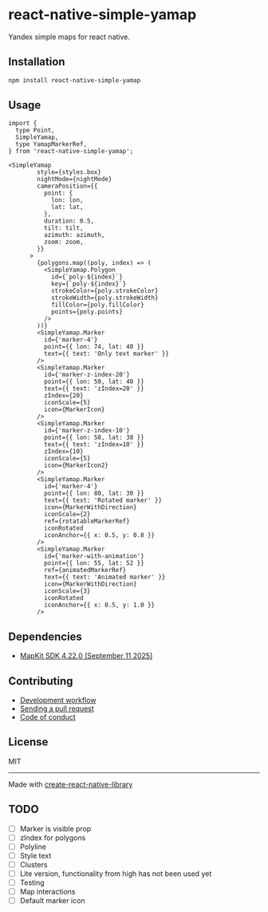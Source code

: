 # react-native-simple-yamap

Yandex simple maps for react native.

## Installation

```sh
npm install react-native-simple-yamap
```

## Usage

```tsx
import {
  type Point,
  SimpleYamap,
  type YamapMarkerRef,
} from 'react-native-simple-yamap';

<SimpleYamap
        style={styles.box}
        nightMode={nightMode}
        cameraPosition={{
          point: {
            lon: lon,
            lat: lat,
          },
          duration: 0.5,
          tilt: tilt,
          azimuth: azimuth,
          zoom: zoom,
        }}
      >
        {polygons.map((poly, index) => (
          <SimpleYamap.Polygon
            id={`poly-${index}`}
            key={`poly-${index}`}
            strokeColor={poly.strokeColor}
            strokeWidth={poly.strokeWidth}
            fillColor={poly.fillColor}
            points={poly.points}
          />
        ))}
        <SimpleYamap.Marker
          id={'marker-4'}
          point={{ lon: 74, lat: 40 }}
          text={{ text: 'Only text marker' }}
        />
        <SimpleYamap.Marker
          id={'marker-z-index-20'}
          point={{ lon: 50, lat: 40 }}
          text={{ text: 'zIndex=20' }}
          zIndex={20}
          iconScale={5}
          icon={MarkerIcon}
        />
        <SimpleYamap.Marker
          id={'marker-z-index-10'}
          point={{ lon: 58, lat: 38 }}
          text={{ text: 'zIndex=10' }}
          zIndex={10}
          iconScale={5}
          icon={MarkerIcon2}
        />
        <SimpleYamap.Marker
          id={'marker-4'}
          point={{ lon: 80, lat: 30 }}
          text={{ text: 'Rotated marker' }}
          icon={MarkerWithDirection}
          iconScale={2}
          ref={rotatableMarkerRef}
          iconRotated
          iconAnchor={{ x: 0.5, y: 0.8 }}
        />
        <SimpleYamap.Marker
          id={'marker-with-animation'}
          point={{ lon: 55, lat: 52 }}
          ref={animatedMarkerRef}
          text={{ text: 'Animated marker' }}
          icon={MarkerWithDirection}
          iconScale={3}
          iconRotated
          iconAnchor={{ x: 0.5, y: 1.0 }}
        />
```

## Dependencies

- [MapKit SDK 4.22.0 (September 11 2025)](https://yandex.com/maps-api/docs/mapkit/versions.html)

## Contributing

- [Development workflow](CONTRIBUTING.md#development-workflow)
- [Sending a pull request](CONTRIBUTING.md#sending-a-pull-request)
- [Code of conduct](CODE_OF_CONDUCT.md)

## License

MIT

---

Made with [create-react-native-library](https://github.com/callstack/react-native-builder-bob)

## TODO

- [ ] Marker is visible prop
- [ ] zIndex for polygons
- [ ] Polyline
- [ ] Style text
- [ ] Clusters
- [ ] Lite version, functionality from high has not been used yet
- [ ] Testing
- [ ] Map interactions
- [ ] Default marker icon

